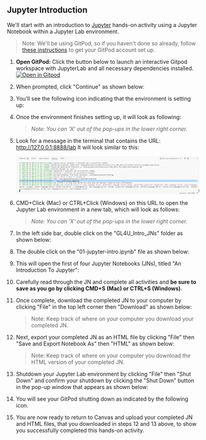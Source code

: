 ## Jupyter Introduction 

We'll start with an introduction to [Jupyter](https://jupyter.org/) hands-on activity using a Jupyter Notebook within a Jupyter Lab environment.  
> Note: We'll be using GitPod, so if you haven't done so already, follow [these instructions](../GitPod_Instructions.md) to get your GitPod account set up.

1. **Open GitPod:** Click the button below to launch an interactive Gitpod workspace with JupyterLab and all necessary dependencies installed.
   [![Open in Gitpod](https://gitpod.io/button/open-in-gitpod.svg)](https://gitpod.io/#https://github.com/nasa/GeneLab-Training/tree/GL4U_Intro_2024)

2. When prompted, click "Continue" as shown below:  
  
3. You'll see the following icon indicating that the environment is setting up:  
   
4. Once the environment finishes setting up, it will look as following:
   > _Note: You can 'X' out of the pop-ups in the lower right corner._
   
6. Look for a message in the terminal that contains the URL: http://127.0.0.1:8888/lab
   It will look similar to this:

   <img src="images/gitpod-jupyter-running.png" align="center" alt="Jupyter Server Running Message"/>

7. CMD+Click (Mac) or CTRL+Click (Windows) on this URL to open the Jupyter Lab environment in a new tab, which will look as follows:  
   > _Note: You can 'X' out of the pop-ups in the lower right corner._

8. In the left side bar, double click on the "GL4U_Intro_JNs" folder as shown below:

9. The double click on the "01-jupyter-intro.ipynb" file as shown below:

10. This will open the first of four Jupyter Notebooks (JNs), titled "An Introduction To Jupyter":

11. Carefully read through the JN and complete all activities and **be sure to save as you go by clicking CMD+S (Mac) or CTRL+S (Windows)**.

12. Once complete, download the completed JN to your computer by clicking "File" in the top left corner then "Download" as shown below:
    > Note: Keep track of where on your computer you download your completed JN.

13. Next, export your completed JN as an HTML file by clicking "File" then "Save and Export Notebook As" then "HTML" as shown below:  
    > Note: Keep track of where on your computer you download the HTML version of your completed JN.

14. Shutdown your Jupyter Lab environment by clicking "File" then "Shut Down" and confirm your shutdown by clicking the "Shut Down" button in the pop-up window that appears as shown below:

15. You will see your GitPod shutting down as indicated by the following icon.

16. You are now ready to return to Canvas and upload your completed JN and HTML files, that you downloaded in steps 12 and 13 above, to show you successfully completed this hands-on activity.

 
